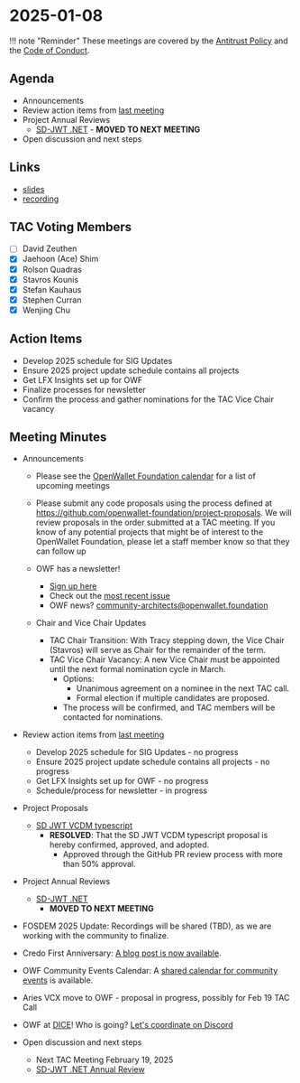 # 2025-01-08

!!! note "Reminder"
    These meetings are covered by the [Antitrust Policy](../../governance/antitrust.md) and the [Code of Conduct](../../governance/code-of-conduct.md).

## Agenda
- Announcements
- Review action items from [last meeting](../2025/2025-01-08.md#action-items)
- Project Annual Reviews
    - [SD-JWT .NET](https://github.com/openwallet-foundation/tac/pull/202) - **MOVED TO NEXT MEETING**
- Open discussion and next steps

## Links
- [slides](https://docs.google.com/presentation/d/1angJg2EEsPsn6Fb1U06s7pvXQXnQ0kraVJZ2BjVHZIw/edit?usp=sharing)
- [recording](https://zoom.us/rec/play/AuFfTKCxz4jYAXf5_jlXHuq_eMWHP3RJQULG376un5eH4RKGRFDyjvbgtpREa82AeWVuZmmlqdrAXsxP.HUJTpPlvffu4REQC?canPlayFromShare=true&from=share_recording_detail&continueMode=true&componentName=rec-play&originRequestUrl=https%3A%2F%2Fzoom.us%2Frec%2Fshare%2FxpVL1U06pPfiLKDyV9nfTviUe3iEN8IEBT1K_AS2IHydqsLilH7JM4aCJ00zLnai.AjGeoY_xOijn7vDO)

## TAC Voting Members

- [ ] David Zeuthen
- [x] Jaehoon (Ace) Shim
- [x] Rolson Quadras
- [x] Stavros Kounis
- [x] Stefan Kauhaus
- [x] Stephen Curran
- [x] Wenjing Chu

## Action Items
- Develop 2025 schedule for SIG Updates
- Ensure 2025 project update schedule contains all projects
- Get LFX Insights set up for OWF
- Finalize processes for newsletter
- Confirm the process and gather nominations for the TAC Vice Chair vacancy

## Meeting Minutes
- Announcements
    - Please see the [OpenWallet Foundation calendar](https://zoom-lfx.platform.linuxfoundation.org/meetings/openwalletfoundation) for a list of upcoming meetings
    - Please submit any code proposals using the process defined at https://github.com/openwallet-foundation/project-proposals. We will review proposals in the order submitted at a TAC meeting. If you know of any potential projects that might be of interest to the OpenWallet Foundation, please let a staff member know so that they can follow up
    - OWF has a newsletter! 
        - [Sign up here](https://openwallet.foundation/newsletter/)
        - Check out the [most recent issue](https://openwallet.foundation/newsletter/) 
        - OWF news? [community-architects@openwallet.foundation](mailto:community-architects@openwallet.foundation)

    - Chair and Vice Chair Updates
        - TAC Chair Transition: With Tracy stepping down, the Vice Chair (Stavros) will serve as Chair for the remainder of the term.
        - TAC Vice Chair Vacancy: A new Vice Chair must be appointed until the next formal nomination cycle in March.
          - Options:
            - Unanimous agreement on a nominee in the next TAC call.
            - Formal election if multiple candidates are proposed.
          - The process will be confirmed, and TAC members will be contacted for nominations.

- Review action items from [last meeting](../2024/2024-12-11.md#action-items)
    - Develop 2025 schedule for SIG Updates - no progress
    - Ensure 2025 project update schedule contains all projects - no progress
    - Get LFX Insights set up for OWF - no progress
    - Schedule/process for newsletter - in progress

- Project Proposals
    - [SD JWT VCDM typescript](https://github.com/openwallet-foundation/project-proposals/pull/52)
        - **RESOLVED**: That the SD JWT VCDM typescript proposal is hereby confirmed, approved, and adopted.
          - Approved through the GitHub PR review process with more than 50% approval.
            
- Project Annual Reviews
    - [SD-JWT .NET](https://github.com/openwallet-foundation/tac/pull/202)
        - **MOVED TO NEXT MEETING**

- FOSDEM 2025 Update: Recordings will be shared (TBD), as we are working with the community to finalize.
- Credo First Anniversary: [A blog post is now available](https://openwallet.foundation/2025/02/05/credo-heading-into-2025-releases-0-5-and-0-6-and-how-were-becoming-a-central-player-in-global-interoperability/).
- OWF Community Events Calendar: A [shared calendar for community events](https://lf-openwallet-foundation.atlassian.net/wiki/spaces/HOME/pages/44892243/Community+Event+Calendar) is available.
- Aries VCX move to OWF - proposal in progress, possibly for Feb 19 TAC Call
- OWF at [DICE](https://diceurope.org/)! Who is going? [Let's coordinate on Discord](https://discord.com/channels/1022962884864643214/1022962884864643220)

- Open discussion and next steps
    - Next TAC Meeting February 19, 2025
    - [SD-JWT .NET Annual Review](https://github.com/openwallet-foundation/tac/pull/202)
